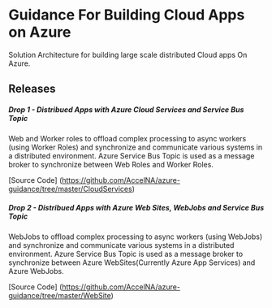 # Guidance For Building Cloud Apps on Azure
Solution Architecture for building large scale distributed Cloud apps On Azure.

## Releases 

##### Drop 1 - Distribued Apps with Azure Cloud Services and Service Bus Topic

Web and Worker roles to offload complex processing to async workers (using Worker Roles) and synchronize and communicate various systems in a distributed environment. Azure Service Bus Topic is used as a message broker to synchronize between Web Roles and Worker Roles. 

[Source Code] (https://github.com/AccelNA/azure-guidance/tree/master/CloudServices)
 
##### Drop 2 - Distribued Apps with Azure Web Sites, WebJobs and Service Bus Topic

WebJobs to offload complex processing to async workers (using WebJobs) and synchronize and communicate various systems in a distributed environment. Azure Service Bus Topic is used as a message broker to synchronize between Azure WebSites(Currently Azure App Services) and Azure WebJobs.

[Source Code] (https://github.com/AccelNA/azure-guidance/tree/master/WebSite)


